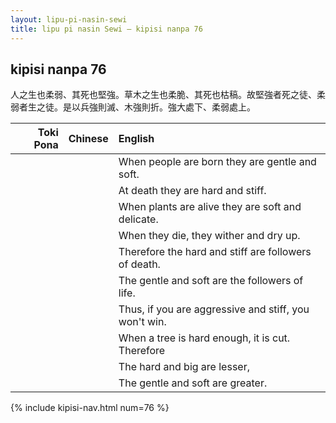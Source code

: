 ```yaml
---
layout: lipu-pi-nasin-sewi
title: lipu pi nasin Sewi — kipisi nanpa 76
---
```


## kipisi nanpa 76

人之生也柔弱、其死也堅強。草木之生也柔脆、其死也枯稿。故堅強者死之徒、柔弱者生之徒。是以兵強則滅、木強則折。強大處下、柔弱處上。

| Toki Pona | Chinese | English
|-:|:-:|:-
|  |  | When people are born they are gentle and soft.
|  |  | At death they are hard and stiff.
|  |  | When plants are alive they are soft and delicate.
|  |  | When they die, they wither and dry up.
|  |  | Therefore the hard and stiff are followers of death.
|  |  | The gentle and soft are the followers of life.
|  |  | Thus, if you are aggressive and stiff, you won't win.
|  |  | When a tree is hard enough, it is cut. Therefore
|  |  | The hard and big are lesser,
|  |  | The gentle and soft are greater.

{% include kipisi-nav.html num=76 %}
